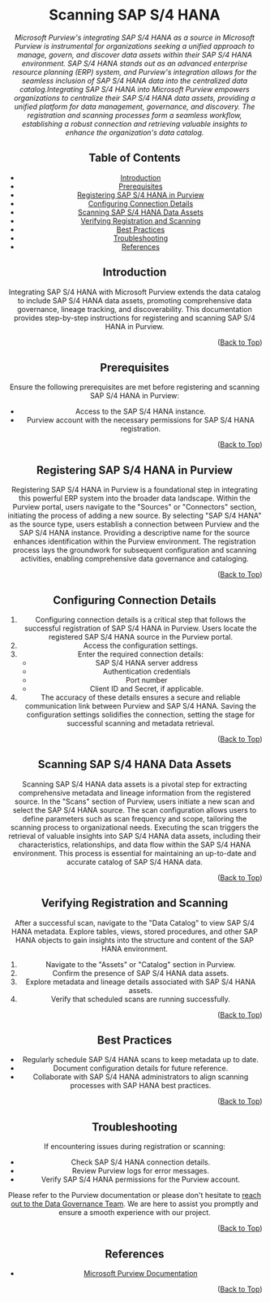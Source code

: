 <!-- Improved compatibility of Back to Top link -->
<a name="SAP S/4 HANA-top"></a>

<!-- Concept TITLE AND OVERVIEW -->

<center>

# Scanning SAP S/4 HANA

*Microsoft Purview's integrating SAP S/4 HANA as a source in Microsoft Purview is instrumental for organizations seeking a unified approach to manage, govern, and discover data assets within their SAP S/4 HANA environment. SAP S/4 HANA stands out as an advanced enterprise resource planning (ERP) system, and Purview's integration allows for the seamless inclusion of SAP S/4 HANA data into the centralized data catalog.Integrating SAP S/4 HANA into Microsoft Purview empowers organizations to centralize their SAP S/4 HANA data assets, providing a unified platform for data management, governance, and discovery. The registration and scanning processes form a seamless workflow, establishing a robust connection and retrieving valuable insights to enhance the organization's data catalog.*

## Table of Contents

- [Introduction](#introduction)
- [Prerequisites](#prerequisites)
- [Registering SAP S/4 HANA in Purview](#registering-sap-s4-hana-in-purview)
- [Configuring Connection Details](#configuring-connection-details)
- [Scanning SAP S/4 HANA Data Assets](#scanning-sap-s4-hana-data-assets)
- [Verifying Registration and Scanning](#verifying-registration-and-scanning)
- [Best Practices](#best-practices)
- [Troubleshooting](#troubleshooting)
- [References](#references)

## Introduction

Integrating SAP S/4 HANA with Microsoft Purview extends the data catalog to include SAP S/4 HANA data assets, promoting comprehensive data governance, lineage tracking, and discoverability. This documentation provides step-by-step instructions for registering and scanning SAP S/4 HANA in Purview.

<p align="right">(<a href="#SAP S/4 HANA-top">Back to Top</a>)</p>

## Prerequisites

Ensure the following prerequisites are met before registering and scanning SAP S/4 HANA in Purview:

- Access to the SAP S/4 HANA instance.
- Purview account with the necessary permissions for SAP S/4 HANA registration.

<p align="right">(<a href="#SAP S/4 HANA-top">Back to Top</a>)</p>

## Registering SAP S/4 HANA in Purview

Registering SAP S/4 HANA in Purview is a foundational step in integrating this powerful ERP system into the broader data landscape. Within the Purview portal, users navigate to the "Sources" or "Connectors" section, initiating the process of adding a new source. By selecting "SAP S/4 HANA" as the source type, users establish a connection between Purview and the SAP S/4 HANA instance. Providing a descriptive name for the source enhances identification within the Purview environment. The registration process lays the groundwork for subsequent configuration and scanning activities, enabling comprehensive data governance and cataloging.

<p align="right">(<a href="#SAP S/4 HANA-top">Back to Top</a>)</p>

## Configuring Connection Details

1. Configuring connection details is a critical step that follows the successful registration of SAP S/4 HANA in Purview.  Users locate the registered SAP S/4 HANA source in the Purview portal.
2. Access the configuration settings.
3. Enter the required connection details:
   - SAP S/4 HANA server address
   - Authentication credentials
   - Port number
   - Client ID and Secret, if applicable.
4. The accuracy of these details ensures a secure and reliable communication link between Purview and SAP S/4 HANA. Saving the configuration settings solidifies the connection, setting the stage for successful scanning and metadata retrieval.

<p align="right">(<a href="#SAP S/4 HANA-top">Back to Top</a>)</p>

## Scanning SAP S/4 HANA Data Assets

Scanning SAP S/4 HANA data assets is a pivotal step for extracting comprehensive metadata and lineage information from the registered source. In the "Scans" section of Purview, users initiate a new scan and select the SAP S/4 HANA source. The scan configuration allows users to define parameters such as scan frequency and scope, tailoring the scanning process to organizational needs. Executing the scan triggers the retrieval of valuable insights into SAP S/4 HANA data assets, including their characteristics, relationships, and data flow within the SAP S/4 HANA environment. This process is essential for maintaining an up-to-date and accurate catalog of SAP S/4 HANA data.

<p align="right">(<a href="#SAP S/4 HANA-top">Back to Top</a>)</p>

## Verifying Registration and Scanning

After a successful scan, navigate to the "Data Catalog" to view SAP S/4 HANA metadata. Explore tables, views, stored procedures, and other SAP HANA objects to gain insights into the structure and content of the SAP HANA environment.

1. Navigate to the "Assets" or "Catalog" section in Purview.
2. Confirm the presence of SAP S/4 HANA data assets.
3. Explore metadata and lineage details associated with SAP S/4 HANA assets.
4. Verify that scheduled scans are running successfully.

<p align="right">(<a href="#SAP S/4 HANA-top">Back to Top</a>)</p>

## Best Practices

- Regularly schedule SAP S/4 HANA scans to keep metadata up to date.
- Document configuration details for future reference.
- Collaborate with SAP S/4 HANA administrators to align scanning processes with SAP HANA best practices.

<p align="right">(<a href="#SAP S/4 HANA-top">Back to Top</a>)</p>

## Troubleshooting

If encountering issues during registration or scanning:

- Check SAP S/4 HANA connection details.
- Review Purview logs for error messages.
- Verify SAP S/4 HANA permissions for the Purview account.

Please refer to the Purview documentation or please don't hesitate to [reach out to the Data Governance Team](mailto:data_governance_team@hanes.com). We are here to assist you promptly and ensure a smooth experience with our project.

<p align="right">(<a href="#SAP S/4 HANA-top">Back to Top</a>)</p>

## References

- [Microsoft Purview Documentation](https://docs.microsoft.com/en-us/azure/purview/)

<p align="right">(<a href="#SAP S/4 HANA-top">Back to Top</a>)</p>









